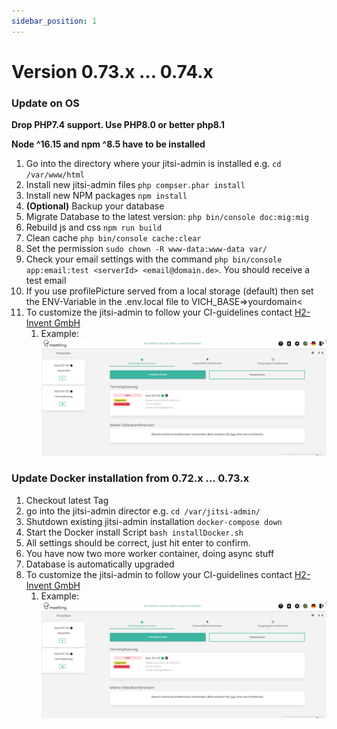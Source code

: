 ```yaml
---
sidebar_position: 1
---
```

# Version 0.73.x ... 0.74.x

### Update on OS

__Drop PHP7.4 support. Use PHP8.0 or better php8.1__

__Node ^16.15 and npm ^8.5 have to be installed__

1. Go into the directory where your jitsi-admin is installed e.g. `cd /var/www/html`
2. Install new jitsi-admin files `php compser.phar install`
3. Install new NPM packages `npm install`
4. __(Optional)__ Backup your database
5. Migrate Database to the latest version: `php bin/console doc:mig:mig`
6. Rebuild js and css `npm run build`
7. Clean cache `php bin/console cache:clear`
8. Set the permission `sudo chown -R www-data:www-data var/`
9. Check your email settings with the command `php bin/console app:email:test <serverId> <email@domain.de>`. You should receive a test email
10. If you use profilePicture served from a local storage (default) then set the ENV-Variable in the .env.local file to VICH_BASE=>yourdomain<
11. To customize the jitsi-admin to follow your CI-guidelines contact [H2-Invent GmbH](mailto:info@h2-invent.com)
    1. Example:![Screenshot customized jitsi-admin](./img/screenshot_CI.png)

### Update Docker installation from 0.72.x ... 0.73.x

1. Checkout latest Tag 
2. go into the jitsi-admin director e.g. `cd /var/jitsi-admin/`
3. Shutdown existing jitsi-admin installation `docker-compose down`
4. Start the Docker install Script `bash installDocker.sh`
5. All settings should be correct, just hit enter to confirm.
6. You have now two more worker container, doing async stuff
7. Database is automatically upgraded
8. To customize the jitsi-admin to follow your CI-guidelines contact [H2-Invent GmbH](mailto:info@h2-invent.com)
   1. Example:![Screenshot customized jitsi-admin](./img/screenshot_CI.png)